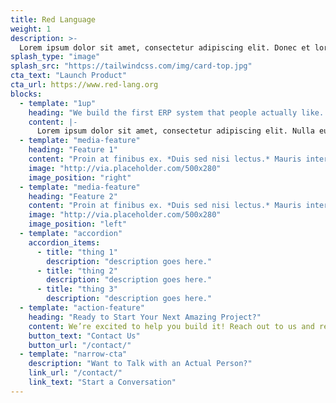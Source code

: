 ```yaml
---
title: Red Language
weight: 1
description: >-
  Lorem ipsum dolor sit amet, consectetur adipiscing elit. Donec et lorem sed quam porta rhoncus. Lorem ipsum dolor sit amet, consectetur adipiscing elit. Donec et lorem sed quam porta rhoncus.
splash_type: "image"
splash_src: "https://tailwindcss.com/img/card-top.jpg"
cta_text: "Launch Product"
cta_url: https://www.red-lang.org
blocks:
  - template: "1up"
    heading: "We build the first ERP system that people actually like. Really."
    content: |-
      Lorem ipsum dolor sit amet, consectetur adipiscing elit. Nulla euismod libero vitae turpis scelerisque tristique. Ut facilisis tincidunt augue sit amet imperdiet. Nullam eget erat non ligula tempus rhoncus eget vitae elit. Nam nec ligula eu urna facilisis volutpat ut quis magna. Mauris quis hendrerit nisi. Vivamus sed viverra justo. Nam et pretium eros, quis congue ex. Fusce scelerisque est scelerisque libero tempor, id faucibus mi gravida. Cras mattis, leo nec viverra consequat, lectus ipsum tristique ante, et imperdiet purus felis et purus. Cras luctus vel sem at placerat. Morbi malesuada urna eu justo malesuada vestibulum. Suspendisse quis neque mi. Mauris luctus tellus quis rutrum efficitur. Phasellus pulvinar, ex eget bibendum vestibulum, metus enim scelerisque metus, id viverra metus urna sit amet erat. Donec interdum vitae felis condimentum tristique.
  - template: "media-feature"
    heading: "Feature 1"
    content: "Proin at finibus ex. *Duis sed nisi lectus.* Mauris interdum ac nunc quis pharetra. Vivamus rhoncus porttitor ante."
    image: "http://via.placeholder.com/500x280"
    image_position: "right"
  - template: "media-feature"
    heading: "Feature 2"
    content: "Proin at finibus ex. *Duis sed nisi lectus.* Mauris interdum ac nunc quis pharetra. Vivamus rhoncus porttitor ante."
    image: "http://via.placeholder.com/500x280"
    image_position: "left"
  - template: "accordion"
    accordion_items:
      - title: "thing 1"
        description: "description goes here."
      - title: "thing 2"
        description: "description goes here."
      - title: "thing 3"
        description: "description goes here."
  - template: "action-feature"
    heading: "Ready to Start Your Next Amazing Project?"
    content: We’re excited to help you build it! Reach out to us and request a proposal from our team.
    button_text: "Contact Us"
    button_url: "/contact/"
  - template: "narrow-cta"
    description: "Want to Talk with an Actual Person?"
    link_url: "/contact/"
    link_text: "Start a Conversation"
---
```

